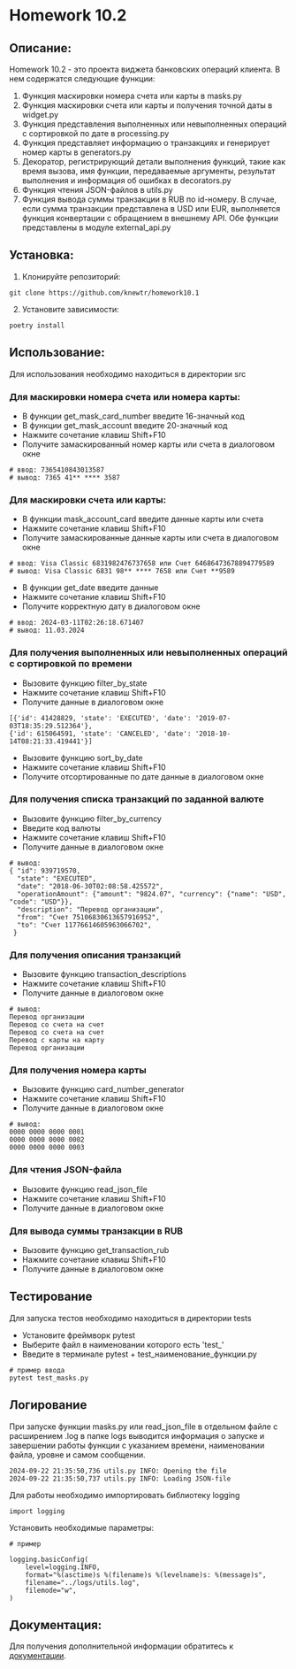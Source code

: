 # Homework 10.2

## Описание:

Homework 10.2 - это проекта виджета банковских операций клиента. В нем содержатся следующие функции:
1. Функция маскировки номера счета или карты в masks.py
2. Функция маскировки счета или карты и получения точной даты в widget.py
3. Функция представления выполненных или невыполненных операций с сортировкой по дате в processing.py
4. Функция представляет информацию о транзакциях и генерирует номер карты в generators.py
5. Декоратор, регистрирующий детали выполнения функций, такие как время вызова, имя функции, передаваемые аргументы, 
результат выполнения и информация об ошибках в decorators.py
6. Функция чтения JSON-файлов в utils.py
7. Функция вывода суммы транзакции в RUB по id-номеру. 
В случае, если сумма транзакции представлена в USD или EUR, выполняется функция конвертации с обращением в внешнему API.
Обе функции представлены в модуле external_api.py

## Установка:

1. Клонируйте репозиторий:
```
git clone https://github.com/knewtr/homework10.1
```
2. Установите зависимости:
```
poetry install
```

## Использование:
Для использования необходимо находиться в директории src
### Для маскировки номера счета или номера карты:
* В функции get_mask_card_number введите 16-значный код
* В функции get_mask_account введите 20-значный код
* Нажмите сочетание клавиш Shift+F10
* Получите замаскированный номер карты или счета в диалоговом окне
```
# ввод: 7365410843013587
# вывод: 7365 41** **** 3587
```
### Для маскировки счета или карты:
* В функции mask_account_card введите данные карты или счета
* Нажмите сочетание клавиш Shift+F10
* Получите замаскированные данные карты или счета в диалоговом окне
```
# ввод: Visa Classic 6831982476737658 или Счет 64686473678894779589
# вывод: Visa Classic 6831 98** **** 7658 или Счет **9589
```
* В функции get_date введите данные
* Нажмите сочетание клавиш Shift+F10
* Получите корректную дату в диалоговом окне

```
# ввод: 2024-03-11T02:26:18.671407
# вывод: 11.03.2024
```
### Для получения выполненных или невыполненных операций с сортировкой по времени
* Вызовите функцию filter_by_state
* Нажмите сочетание клавиш Shift+F10
* Получите данные в диалоговом окне
```
[{'id': 41428829, 'state': 'EXECUTED', 'date': '2019-07-03T18:35:29.512364'}, 
{'id': 615064591, 'state': 'CANCELED', 'date': '2018-10-14T08:21:33.419441'}]
```
* Вызовите функцию sort_by_date
* Нажмите сочетание клавиш Shift+F10
* Получите отсортированные по дате данные в диалоговом окне

### Для получения списка транзакций по заданной валюте
* Вызовите функцию filter_by_currency
* Введите код валюты
* Нажмите сочетание клавиш Shift+F10
* Получите данные в диалоговом окне
```
# вывод:
{ "id": 939719570,
  "state": "EXECUTED",
  "date": "2018-06-30T02:08:58.425572",
  "operationAmount": {"amount": "9824.07", "currency": {"name": "USD", "code": "USD"}},
  "description": "Перевод организации",
  "from": "Счет 75106830613657916952",
  "to": "Счет 11776614605963066702",
 }
```

### Для получения описания транзакций
* Вызовите функцию transaction_descriptions
* Нажмите сочетание клавиш Shift+F10
* Получите данные в диалоговом окне

```
# вывод:
Перевод организации
Перевод со счета на счет
Перевод со счета на счет
Перевод с карты на карту
Перевод организации
```

### Для получения номера карты
* Вызовите функцию card_number_generator
* Нажмите сочетание клавиш Shift+F10
* Получите данные в диалоговом окне

```
# вывод:
0000 0000 0000 0001
0000 0000 0000 0002
0000 0000 0000 0003
```

### Для чтения JSON-файла
* Вызовите функцию read_json_file
* Нажмите сочетание клавиш Shift+F10
* Получите данные в диалоговом окне

### Для вывода суммы транзакции в RUB
* Вызовите функцию get_transaction_rub
* Нажмите сочетание клавиш Shift+F10
* Получите данные в диалоговом окне

## Тестирование
Для запуска тестов необходимо находиться в директории tests
* Установите фреймворк pytest
* Выберите файл в наименовании которого есть 'test_'
* Введите в терминале pytest + test_наименование_функции.py
```
# пример ввода
pytest test_masks.py
```
## Логирование
При запуске функции masks.py или read_json_file в отдельном файле с расширением .log в папке logs
выводится информация о запуске и завершении работы функции с указанием 
времени, наименовании файла, уровне и самом сообщении.
```
2024-09-22 21:35:50,736 utils.py INFO: Opening the file
2024-09-22 21:35:50,737 utils.py INFO: Loading JSON-file
```
Для работы необходимо импортировать библиотеку logging
```
import logging
```
Установить необходимые параметры:
```
# пример

logging.basicConfig(
    level=logging.INFO,
    format="%(asctime)s %(filename)s %(levelname)s: %(message)s",
    filename="../logs/utils.log",
    filemode="w",
)
```

## Документация:

Для получения дополнительной информации обратитесь к [документации](README.md).